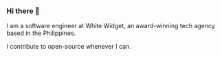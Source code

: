 ### Hi there 👋

I am a software engineer at White Widget, an award-winning tech agency based in the Philippines. 

I contribute to open-source whenever I can.

<!---
[![Top Langs](https://github-readme-stats.vercel.app/api/top-langs/?username=jrlmontejo&layout=compact)](https://github.com/anuraghazra/github-readme-stats)
-->


